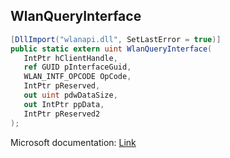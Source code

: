 ## WlanQueryInterface

```csharp
[DllImport("wlanapi.dll", SetLastError = true)]
public static extern uint WlanQueryInterface(
   IntPtr hClientHandle,
   ref GUID pInterfaceGuid,
   WLAN_INTF_OPCODE OpCode,
   IntPtr pReserved,
   out uint pdwDataSize,
   out IntPtr ppData,
   IntPtr pReserved2
);
```

Microsoft documentation: [Link](https://docs.microsoft.com/en-us/windows/win32/api/wlanapi/nf-wlanapi-wlanqueryinterface)
